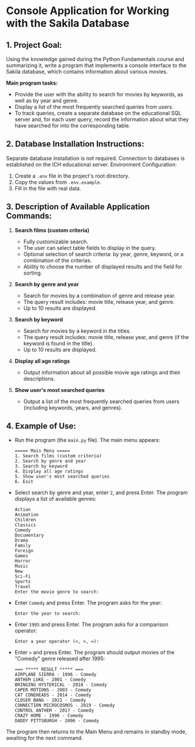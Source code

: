 # Console Application for Working with the Sakila Database

## 1. Project Goal:

Using the knowledge gained during the Python Fundamentals course and summarizing it, write a program that implements a console interface to the Sakila database, which contains information about various movies.

**Main program tasks:**

* Provide the user with the ability to search for movies by keywords, as well as by year and genre.
* Display a list of the most frequently searched queries from users.
* To track queries, create a separate database on the educational SQL server and, for each user query, record the information about what they have searched for into the corresponding table.

## 2. Database Installation Instructions:

Separate database installation is not required. Connection to databases is established on the ICH educational server.
Environment Configuration:

1. Create a `.env` file in the project's root directory.
2. Copy the values from `.env.example`.
3. Fill in the file with real data.


## 3. Description of Available Application Commands:

1.  **Search films (custom criteria)**
    * Fully customizable search.
    * The user can select table fields to display in the query.
    * Optional selection of search criteria: by year, genre, keyword, or a combination of the criterias.
    * Ability to choose the number of displayed results and the field for sorting.

2.  **Search by genre and year**
    * Search for movies by a combination of genre and release year.
    * The query result includes: movie title, release year, and genre.
    * Up to 10 results are displayed.

3.  **Search by keyword**
    * Search for movies by a keyword in the titles.
    * The query result includes: movie title, release year, and genre (if the keyword is found in the title).
    * Up to 10 results are displayed.

4.  **Display all age ratings**
    * Output information about all possible movie age ratings and their descriptions.

5.  **Show user's most searched queries**
    * Output a list of the most frequently searched queries from users (including keywords, years, and genres).

## 4. Example of Use:

* Run the program (the `main.py` file). The main menu appears:

    ```
    ===== Main Menu =====
    1. Search films (custom criteria)
    2. Search by genre and year
    3. Search by keyword
    4. Display all age ratings
    5. Show user's most searched queries
    6. Exit
    ```

* Select search by genre and year, enter `2`, and press Enter. The program displays a list of available genres:

    ```
    Action
    Animation
    Children
    Classics
    Comedy
    Documentary
    Drama
    Family
    Foreign
    Games
    Horror
    Music
    New
    Sci-Fi
    Sports
    Travel
    Enter the movie genre to search:
    ```

* Enter `Comedy` and press Enter. The program asks for the year:

    ```
    Enter the year to search:
    ```

* Enter `1995` and press Enter. The program asks for a comparison operator:

    ```
    Enter a year operator (<, >, =):
    ```

* Enter `>` and press Enter. The program should output movies of the "Comedy" genre released after 1995:

    ```
    === ***** RESULT ***** ===
    AIRPLANE SIERRA - 1996 - Comedy
    ANTHEM LUKE - 2001 - Comedy
    BRINGING HYSTERICAL - 2018 - Comedy
    CAPER MOTIONS - 2003 - Comedy
    CAT CONEHEADS - 2014 - Comedy
    CLOSER BANG - 2021 - Comedy
    CONNECTION MICROCOSMOS - 2019 - Comedy
    CONTROL ANTHEM - 2017 - Comedy
    CRAZY HOME - 1996 - Comedy
    DADDY PITTSBURGH - 2006 - Comedy
    ```
The program then returns to the Main Menu and remains in standby mode, awaiting for the next command.